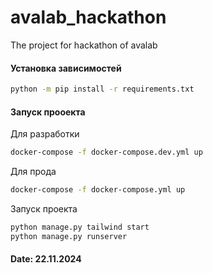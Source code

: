 # avalab_hackathon
The project for hackathon of avalab 

#### Установка зависимостей
```bash
python -m pip install -r requirements.txt
```
#### Запуск прооекта

Для разработки
```bash
docker-compose -f docker-compose.dev.yml up
```

Для прода
```bash
docker-compose -f docker-compose.yml up
```

Запуск проекта
```python
python manage.py tailwind start
python manage.py runserver
```
#### Date: 22.11.2024
